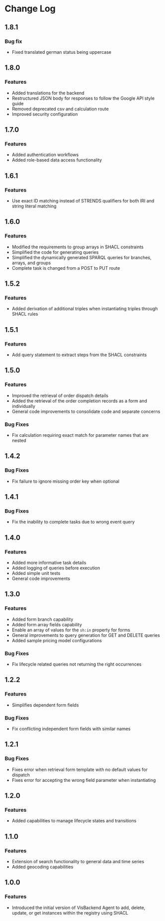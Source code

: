 # Change Log

## 1.8.1

### Bug fix

- Fixed translated german status being uppercase

## 1.8.0

### Features

- Added translations for the backend
- Restructured JSON body for responses to follow the Google API style guide
- Removed deprecated csv and calculation route
- Improved security configuration

## 1.7.0

### Features

- Added authentication workflows
- Added role-based data access functionality

## 1.6.1

### Features

- Use exact ID matching instead of STRENDS qualifiers for both IRI and string literal matching

## 1.6.0

### Features

- Modified the requirements to group arrays in SHACL constraints
- Simplified the code for generating queries
- Simplified the dynamically generated SPARQL queries for branches, arrays, and groups
- Complete task is changed from a POST to PUT route

## 1.5.2

### Features

- Added derivation of additional triples when instantiating triples through SHACL rules

## 1.5.1

### Features

- Add query statement to extract steps from the SHACL constraints

## 1.5.0

### Features

- Improved the retrieval of order dispatch details
- Added the retrieval of the order completion records as a form and individually
- General code improvements to consolidate code and separate concerns

### Bug Fixes

- Fix calculation requiring exact match for parameter names that are nested

## 1.4.2

### Bug Fixes

- Fix failure to ignore missing order key when optional

## 1.4.1

### Bug Fixes

- Fix the inability to complete tasks due to wrong event query

## 1.4.0

### Features

- Added more informative task details
- Added logging of queries before execution
- Added simple unit tests
- General code improvements

## 1.3.0

### Features

- Added form branch capability
- Added form array fields capability
- Enable an array of values for the `sh:in` property for forms
- General improvements to query generation for GET and DELETE queries
- Added sample pricing model configurations

### Bug Fixes

- Fix lifecycle related queries not returning the right occurrences

## 1.2.2

### Features

- Simplifies dependent form fields

### Bug Fixes

- Fix conflicting independent form fields with similar names

## 1.2.1

### Bug Fixes

- Fixes error when retrieval form template with no default values for dispatch
- Fixes error for accepting the wrong field parameter when instantiating

## 1.2.0

### Features

- Added capabilities to manage lifecycle states and transitions

## 1.1.0

### Features

- Extension of search functionality to general data and time series
- Added geocoding capabilities

## 1.0.0

### Features

- Introduced the initial version of VisBackend Agent to add, delete, update, or get instances within the registry using SHACL
